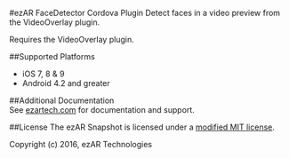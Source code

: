 #ezAR FaceDetector Cordova Plugin
Detect faces in a video preview from the VideoOverlay plugin.

Requires the VideoOverlay plugin. 

##Supported Platforms
- iOS 7, 8 & 9
- Android 4.2 and greater 


##Additional Documentation        
See [ezartech.com](http://ezartech.com) for documentation and support.

##License
The ezAR Snapshot is licensed under a [modified MIT license](http://www.ezartech.com/ezarstartupkit-license).


Copyright (c) 2016, ezAR Technologies



